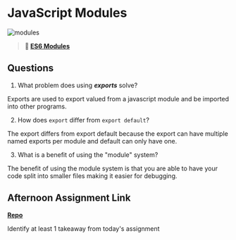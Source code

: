 # JavaScript Modules

![modules](https://bcw.blob.core.windows.net/public/img/1015719031845190)

> **📖 [ES6 Modules](https://codeworksacademy.com/fs-student-guide/resources/wk3/01-Modules)**

## Questions

1. What problem does using ***exports*** solve?

Exports are used to export valued from a javascript module and be imported into other programs.

2. How does `export` differ from `export default`?

The export differs from export default because the export can have multiple named exports per module and default can only have one.

3. What is a benefit of using the "module" system?

The benefit of using the module system is that you are able to have your code split into smaller files making it easier for debugging.

## Afternoon Assignment Link

**[Repo](https://github.com/rodrirene/<ASSIGNMENT_REPO>)**

Identify at least 1 takeaway from today's assignment
